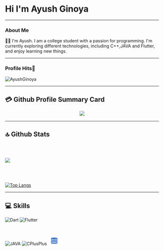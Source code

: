 


<h1> Hi I'm Ayush Ginoya</h1>

---
### About Me



:man_technologist: I'm Ayush. I am a college student with a passion for programming. I'm currently exploring different technologies, including C++,JAVA and Flutter, and enjoy learning new things.


---
### Profile Hits🔳
<p align="left"> <img src="https://komarev.com/ghpvc/?username=AyushGinoya&label=Profile%20views&color=0e75b6&style=flat" alt="AyushGinoya" /> </p>

---

## 💳 Github Profile Summary Card
<p align="center">
  <img src="https://github-profile-summary-cards.vercel.app/api/cards/profile-details?username=AyushGinoya&theme=vue"/>
</p>

---


## 🔝 Github Stats


<br></br>
<div>
   <img height="180em" src="https://github-readme-streak-stats.herokuapp.com/?user=AyushGinoya&theme=chartreuse-dark&hide_border=true" />
</div>
   
<br></br>
   
[![Top Langs](https://github-readme-stats-git-masterrstaa-rickstaa.vercel.app/api/top-langs/?username=AyushGinoya)](https://github.com/anuraghazra/github-readme-stats)



  

---

## 💻 Skills
  ![Dart](https://img.shields.io/badge/dart-%230175C2.svg?style=for-the-badge&logo=dart&logoColor=white) 
  ![Flutter](https://img.shields.io/badge/Flutter-%2302569B.svg?style=for-the-badge&logo=Flutter&logoColor=white)   
<div style="display: inline_block"><br>
  <p>
  <img alt="JAVA" height="30" width="40" src="https://cdn.jsdelivr.net/gh/devicons/devicon/icons/java/java-original.svg">
  <img alt="CPlusPlus" height="30" width="40" src="https://cdn.jsdelivr.net/gh/devicons/devicon/icons/cplusplus/cplusplus-original.svg">
  <img alt="SQL" height="30" width="40" src="https://raw.githubusercontent.com/github/explore/80688e429a7d4ef2fca1e82350fe8e3517d3494d/topics/sql/sql.png">
     
  </p>
    
</div>
